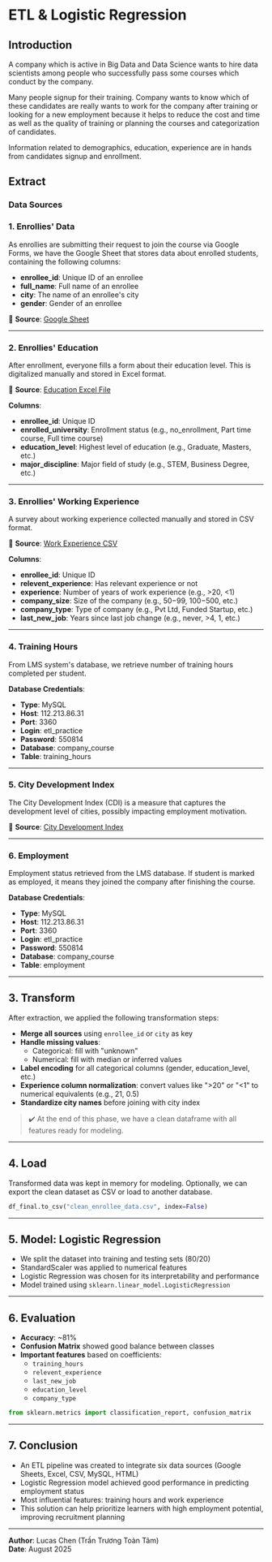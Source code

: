# ETL & Logistic Regression
## Introduction

A company which is active in Big Data and Data Science wants to hire data scientists among people who successfully pass some courses which conduct by the company.

Many people signup for their training. Company wants to know which of these candidates are really wants to work for the company after training or looking for a new employment because it helps to reduce the cost and time as well as the quality of training or planning the courses and categorization of candidates.

Information related to demographics, education, experience are in hands from candidates signup and enrollment.

## Extract

### Data Sources

### 1. Enrollies' Data

As enrollies are submitting their request to join the course via Google Forms, we have the Google Sheet that stores data about enrolled students, containing the following columns:

- **enrollee_id**: Unique ID of an enrollee  
- **full_name**: Full name of an enrollee  
- **city**: The name of an enrollee's city  
- **gender**: Gender of an enrollee  

🔗 **Source**: [Google Sheet](https://docs.google.com/spreadsheets/d/1VCkHwBjJGRJ21asd9pxW4_0z2PWuKhbLR3gUHm-p4GI/edit?usp=sharing)

---

### 2. Enrollies' Education

After enrollment, everyone fills a form about their education level. This is digitalized manually and stored in Excel format.

🔗 **Source**: [Education Excel File](https://assets.swisscoding.edu.vn/company_course/enrollies_education.xlsx)

**Columns**:

- **enrollee_id**: Unique ID  
- **enrolled_university**: Enrollment status (e.g., no_enrollment, Part time course, Full time course)  
- **education_level**: Highest level of education (e.g., Graduate, Masters, etc.)  
- **major_discipline**: Major field of study (e.g., STEM, Business Degree, etc.)  

---

### 3. Enrollies' Working Experience

A survey about working experience collected manually and stored in CSV format.

🔗 **Source**: [Work Experience CSV](https://assets.swisscoding.edu.vn/company_course/work_experience.csv)

**Columns**:

- **enrollee_id**: Unique ID  
- **relevent_experience**: Has relevant experience or not  
- **experience**: Number of years of work experience (e.g., >20, <1)  
- **company_size**: Size of the company (e.g., 50−99, 100−500, etc.)  
- **company_type**: Type of company (e.g., Pvt Ltd, Funded Startup, etc.)  
- **last_new_job**: Years since last job change (e.g., never, >4, 1, etc.)  

---

### 4. Training Hours

From LMS system's database, we retrieve number of training hours completed per student.

**Database Credentials**:

- **Type**: MySQL  
- **Host**: 112.213.86.31  
- **Port**: 3360  
- **Login**: etl_practice  
- **Password**: 550814  
- **Database**: company_course  
- **Table**: training_hours  

---

### 5. City Development Index

The City Development Index (CDI) is a measure that captures the development level of cities, possibly impacting employment motivation.

🔗 **Source**: [City Development Index](https://sca-programming-school.github.io/city_development_index/index.html)

---

### 6. Employment

Employment status retrieved from the LMS database. If student is marked as employed, it means they joined the company after finishing the course.

**Database Credentials**:

- **Type**: MySQL  
- **Host**: 112.213.86.31  
- **Port**: 3360  
- **Login**: etl_practice  
- **Password**: 550814  
- **Database**: company_course  
- **Table**: employment

---

## 3. Transform

After extraction, we applied the following transformation steps:

- **Merge all sources** using `enrollee_id` or `city` as key
- **Handle missing values**:
    - Categorical: fill with "unknown"
    - Numerical: fill with median or inferred values
- **Label encoding** for all categorical columns (gender, education_level, etc.)
- **Experience column normalization**: convert values like ">20" or "<1" to numerical equivalents (e.g., 21, 0.5)
- **Standardize city names** before joining with city index

> ✔️ At the end of this phase, we have a clean dataframe with all features ready for modeling.

---

## 4. Load

Transformed data was kept in memory for modeling. Optionally, we can export the clean dataset as CSV or load to another database.

```python
df_final.to_csv("clean_enrollee_data.csv", index=False)
```

---

## 5. Model: Logistic Regression

- We split the dataset into training and testing sets (80/20)
- StandardScaler was applied to numerical features
- Logistic Regression was chosen for its interpretability and performance
- Model trained using `sklearn.linear_model.LogisticRegression`

---

## 6. Evaluation

- **Accuracy**: ~81%
- **Confusion Matrix** showed good balance between classes
- **Important features** based on coefficients:
    - `training_hours`
    - `relevent_experience`
    - `last_new_job`
    - `education_level`
    - `company_type`

```python
from sklearn.metrics import classification_report, confusion_matrix
```

---

## 7. Conclusion

- An ETL pipeline was created to integrate six data sources (Google Sheets, Excel, CSV, MySQL, HTML)
- Logistic Regression model achieved good performance in predicting employment status
- Most influential features: training hours and work experience
- This solution can help prioritize learners with high employment potential, improving recruitment planning

---

**Author**: Lucas Chen (Trần Trương Toàn Tâm)  
**Date**: August 2025
